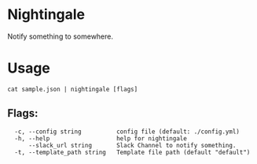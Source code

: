 # Nightingale
Notify something to somewhere.

# Usage
```
cat sample.json | nightingale [flags]
```

## Flags:
```
  -c, --config string          config file (default: ./config.yml)
  -h, --help                   help for nightingale
      --slack_url string       Slack Channel to notify something.
  -t, --template_path string   Template file path (default "default")
```